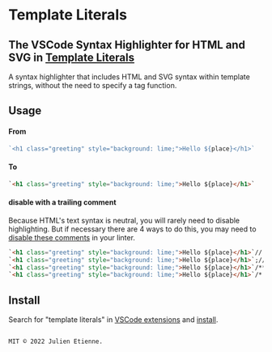 # Template Literals
## The VSCode Syntax Highlighter for HTML and SVG in [Template Literals](https://developer.mozilla.org/en-US/docs/Web/JavaScript/Reference/Template_literals)

A syntax highlighter that includes HTML and SVG syntax within template strings, without the 
need to specify a tag function.

## Usage
#### From 
```js
`<h1 class="greeting" style="background: lime;">Hello ${place}</h1>` 
```
#### To
```html
`<h1 class="greeting" style="background: lime;">Hello ${place}</h1>`
```
#### disable with a trailing comment
Because HTML's text syntax is neutral, you will rarely need to disable highlighting. But if necessary there are 4 ways to do this, you may need to [disable these comments](https://code.visualstudio.com/learn/get-started/extensions) in your linter.
```html
`<h1 class="greeting" style="background: lime;">Hello ${place}</h1>`//
`<h1 class="greeting" style="background: lime;">Hello ${place}</h1>`;//
`<h1 class="greeting" style="background: lime;">Hello ${place}</h1>`/**/
`<h1 class="greeting" style="background: lime;">Hello ${place}</h1>`/* no-html */
```

## Install
Search for "template literals" in [VSCode extensions](https://marketplace.visualstudio.com/) and [install](https://code.visualstudio.com/learn/get-started/extensions).
```

MIT © 2022 Julien Etienne.